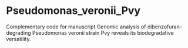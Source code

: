 # Pseudomonas_veronii_Pvy
Complementary code for manuscript Genomic analysis of dibenzofuran-degrading Pseudomonas veronii strain Pvy reveals its biodegradative versatility.
